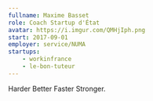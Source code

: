 ```yaml
---
fullname: Maxime Basset
role: Coach Startup d'État
avatar: https://i.imgur.com/QMHjIph.png
start: 2017-09-01
employer: service/NUMA
startups:
    - workinfrance
    - le-bon-tuteur
---
```


Harder Better Faster Stronger.
